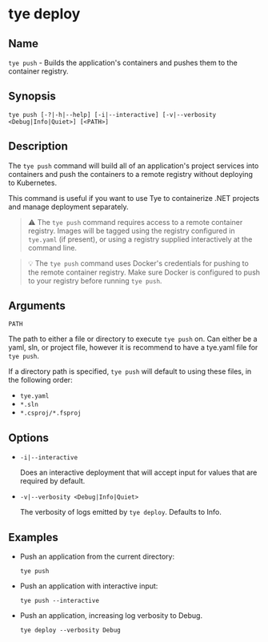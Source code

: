 # tye deploy

## Name

`tye push` - Builds the application's containers and pushes them to the container registry.

## Synopsis 

```text
tye push [-?|-h|--help] [-i|--interactive] [-v|--verbosity <Debug|Info|Quiet>] [<PATH>]
```

## Description

The `tye push` command will build all of an application's project services into containers and push the containers to a remote registry without deploying to Kubernetes.

This command is useful if you want to use Tye to containerize .NET projects and manage deployment separately.

> :warning: The `tye push` command requires access to a remote container registry. Images will be tagged using the registry configured in `tye.yaml` (if present), or using a registry supplied interactively at the command line. 

> :bulb: The `tye push` command uses Docker's credentials for pushing to the remote container registry. Make sure Docker is configured to push to your registry before running `tye push`.

## Arguments

`PATH`

The path to either a file or directory to execute `tye push` on. Can either be a yaml, sln, or project file, however it is recommend to have a tye.yaml file for `tye push`.

If a directory path is specified, `tye push` will default to using these files, in the following order:

- `tye.yaml`
- `*.sln`
- `*.csproj/*.fsproj`

## Options

- `-i|--interactive`

    Does an interactive deployment that will accept input for values that are required by default.

- `-v|--verbosity <Debug|Info|Quiet>`

    The verbosity of logs emitted by `tye deploy`. Defaults to Info.

## Examples

- Push an application from the current directory:

    ```text
    tye push
    ```

- Push an application with interactive input:

    ```text
    tye push --interactive
    ```

- Push an application, increasing log verbosity to Debug.

    ```text
    tye deploy --verbosity Debug
    ```
